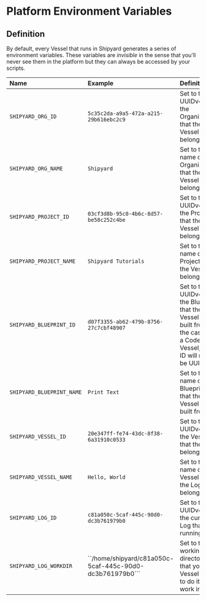 # Platform Environment Variables

## Definition

By default, every Vessel that runs in Shipyard generates a series of environment variables. These variables are _invisible_ in the sense that you'll never see them in the platform but they can always be accessed by your scripts.

| Name | Example | Definition |
| :--- | :--- | :--- |
| `SHIPYARD_ORG_ID` | `5c35c2da-a9a5-472a-a215-29b616ebc2c9` | Set to the UUIDv4 of the Organization that the Vessel belongs to. |
| `SHIPYARD_ORG_NAME` | `Shipyard` | Set to the name of the Organization that the Vessel belongs to. |
| `SHIPYARD_PROJECT_ID` | `03cf3d8b-95c0-4b6c-8d57-be58c252c4be` | Set to the UUIDv4 of the Project that the Vessel belongs to. |
| `SHIPYARD_PROJECT_NAME` | `Shipyard Tutorials` | Set to the name of the Project that the Vessel belongs to. |
| `SHIPYARD_BLUEPRINT_ID` | `d07f3355-ab62-479b-8756-27c7cbf48907` | Set to the UUIDv4 of the Blueprint that the Vessel is built from. In the case of a Code Vessel, the ID will not be UUIDv4. |
| `SHIPYARD_BLUEPRINT_NAME` | `Print Text` | Set to the name of the Blueprint that the Vessel is built from. |
| `SHIPYARD_VESSEL_ID` | `20e347ff-fe74-43dc-8f38-6a31910c0533` | Set to the UUIDv4 of the Vessel that the Log belongs to. |
| `SHIPYARD_VESSEL_NAME` | `Hello, World` | Set to the name of the Vessel that the Log belongs to. |
| `SHIPYARD_LOG_ID` | `c81a050c-5caf-445c-90d0-dc3b761979b0` | Set to the UUIDv4 of the current Log that is running. |
| `SHIPYARD_LOG_WORKDIR` | ``/home/shipyard/c81a050c-5caf-445c-90d0-dc3b761979b0``` | Set to the working directory that your Vessel is set to do its work in. |

